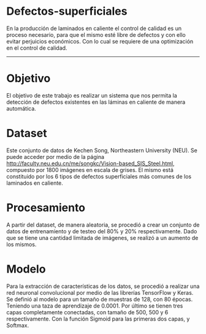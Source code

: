 # Defectos-superficiales
  En la producción de laminados en caliente el control de calidad es un proceso necesario, para que el mismo esté libre de defectos y con ello evitar perjuicios económicos. Con lo cual se requiere de una optimización en el control de calidad.
  
  ----------
  # Objetivo #
  
  El objetivo de este trabajo es realizar un sistema que nos permita la detección de defectos existentes en las láminas en caliente de manera automática. 
  
 # Dataset #
 
 Este conjunto de datos de Kechen Song, Northeastern University (NEU). Se puede acceder por medio de la página  http://faculty.neu.edu.cn/me/songkc/Vision-based_SIS_Steel.html, compuesto por 1800 imágenes en escala de grises. El mismo está  constituido por los 6 tipos de defectos superficiales más comunes  de los laminados en caliente. 
 
 # Procesamiento #
 
 A partir del dataset, de manera aleatoria, se procedió a crear un conjunto de datos de entrenamiento y de testeo del 80% y 20% respectivamente.
 Dado que se tiene una cantidad limitada de imágenes, se realizó a un aumento de los mismos. 
 
 # Modelo #
 
 Para la extracción de características de los datos, se procedió a realizar una red neuronal convolucional por medio de las librerías TensorFlow y Keras.
 Se definió al modelo para un tamaño de muestras de 128, con 80 épocas. Teniendo una taza de aprendizaje de 0.0001.
 Por último se tienen  tres capas completamente conectadas, con tamaño de 500, 500 y 6 respectivamente. Con la función Sigmoid para las primeras dos capas, y Softmax.
